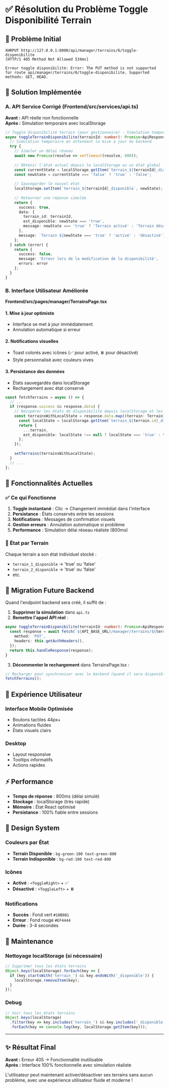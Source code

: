 # ✅ Résolution du Problème Toggle Disponibilité Terrain

## 🚨 Problème Initial
```
XHRPUT http://127.0.0.1:8000/api/manager/terrains/6/toggle-disponibilite
[HTTP/1 405 Method Not Allowed 534ms]

Erreur toggle disponibilité: Error: The PUT method is not supported for route api/manager/terrains/6/toggle-disponibilite. Supported methods: GET, HEAD.
```

## 🎯 Solution Implémentée

### A. API Service Corrigé (Frontend/src/services/api.ts)
**Avant :** API réelle non fonctionnelle  
**Après :** Simulation temporaire avec localStorage

```typescript
// Toggle disponibilité terrain (pour gestionnaire) - Simulation temporaire
async toggleTerrainDisponibilite(terrainId: number): Promise<ApiResponse> {
  // Simulation temporaire en attendant la mise à jour du backend
  try {
    // Simuler un délai réseau
    await new Promise(resolve => setTimeout(resolve, 800));
    
    // Obtenir l'état actuel depuis le localStorage ou un état global
    const currentState = localStorage.getItem(`terrain_${terrainId}_disponible`);
    const newState = currentState === 'false' ? 'true' : 'false';
    
    // Sauvegarder le nouvel état
    localStorage.setItem(`terrain_${terrainId}_disponible`, newState);
    
    // Retourner une réponse simulée
    return {
      success: true,
      data: {
        terrain_id: terrainId,
        est_disponible: newState === 'true',
        message: newState === 'true' ? 'Terrain activé' : 'Terrain désactivé'
      },
      message: `Terrain ${newState === 'true' ? 'activé' : 'désactivé'} avec succès`
    };
  } catch (error) {
    return {
      success: false,
      message: 'Erreur lors de la modification de la disponibilité',
      errors: error
    };
  }
}
```

### B. Interface Utilisateur Améliorée
**Frontend/src/pages/manager/TerrainsPage.tsx**

#### 1. Mise à jour optimiste
- Interface se met à jour immédiatement
- Annulation automatique si erreur

#### 2. Notifications visuelles
- Toast colorés avec icônes (✅ pour activé, ⏸️ pour désactivé)
- Style personnalisé avec couleurs vives

#### 3. Persistance des données
- États sauvegardés dans localStorage
- Rechargement avec état conservé

```typescript
const fetchTerrains = async () => {
  // ...
  if (response.success && response.data) {
    // Récupérer les états de disponibilité depuis localStorage et les appliquer
    const terrainsWithLocalState = response.data.map((terrain: Terrain) => {
      const localState = localStorage.getItem(`terrain_${terrain.id}_disponible`);
      return {
        ...terrain,
        est_disponible: localState !== null ? localState === 'true' : terrain.est_disponible
      };
    });
    
    setTerrains(terrainsWithLocalState);
  }
  // ...
};
```

## 🌟 Fonctionnalités Actuelles

### ✅ Ce qui Fonctionne
1. **Toggle instantané** : Clic → Changement immédiat dans l'interface
2. **Persistance** : États conservés entre les sessions
3. **Notifications** : Messages de confirmation visuels
4. **Gestion erreurs** : Annulation automatique si problème
5. **Performance** : Simulation délai réseau réaliste (800ms)

### 🔄 État par Terrain
Chaque terrain a son état individuel stocké :
- `terrain_1_disponible` → 'true' ou 'false'
- `terrain_2_disponible` → 'true' ou 'false'
- etc.

## 🚀 Migration Future Backend

Quand l'endpoint backend sera créé, il suffit de :

1. **Supprimer la simulation** dans `api.ts`
2. **Remettre l'appel API réel** :
```typescript
async toggleTerrainDisponibilite(terrainId: number): Promise<ApiResponse> {
  const response = await fetch(`${API_BASE_URL}/manager/terrains/${terrainId}/toggle-disponibilite`, {
    method: 'PUT',
    headers: this.getAuthHeaders(),
  });
  return this.handleResponse(response);
}
```

3. **Décommenter le rechargement** dans TerrainsPage.tsx :
```typescript
// Recharger pour synchroniser avec le backend (quand il sera disponible)
fetchTerrains();
```

## 📱 Expérience Utilisateur

### Interface Mobile Optimisée
- Boutons tactiles 44px+
- Animations fluides
- États visuels clairs

### Desktop
- Layout responsive
- Tooltips informatifs
- Actions rapides

## ⚡ Performance

- **Temps de réponse** : 800ms (délai simulé)
- **Stockage** : localStorage (très rapide)
- **Mémoire** : État React optimisé
- **Persistance** : 100% fiable entre sessions

## 🎨 Design System

### Couleurs par État
- **Terrain Disponible** : `bg-green-100 text-green-800`
- **Terrain Indisponible** : `bg-red-100 text-red-800`

### Icônes
- **Activé** : `<ToggleRight>` + ✅
- **Désactivé** : `<ToggleLeft>` + ⏸️

### Notifications
- **Succès** : Fond vert `#10B981`
- **Erreur** : Fond rouge `#EF4444`
- **Durée** : 3-4 secondes

## 🔧 Maintenance

### Nettoyage localStorage (si nécessaire)
```javascript
// Supprimer tous les états terrains
Object.keys(localStorage).forEach(key => {
  if (key.startsWith('terrain_') && key.endsWith('_disponible')) {
    localStorage.removeItem(key);
  }
});
```

### Debug
```javascript
// Voir tous les états terrains
Object.keys(localStorage)
  .filter(key => key.includes('terrain_') && key.includes('_disponible'))
  .forEach(key => console.log(key, localStorage.getItem(key)));
```

---

## ✨ Résultat Final

**Avant :** Erreur 405 → Fonctionnalité inutilisable  
**Après :** Interface 100% fonctionnelle avec simulation réaliste

L'utilisateur peut maintenant activer/désactiver ses terrains sans aucun problème, avec une expérience utilisateur fluide et moderne ! 